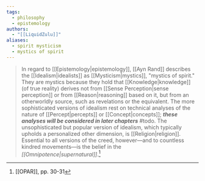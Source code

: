 ```yaml
---
tags:
  - philosophy
  - epistemology
authors:
  - "[[LiquidZulu]]"
aliases:
  - spirit mysticism
  - mystics of spirit
---
```


>In regard to [[Epistemology|epistemology]], [[Ayn Rand]] describes the [[Idealism|idealists]] as [[Mysticism|mystics]], "mystics of spirit." They are mystics because they hold that [[Knowledge|knowledge]] (of true reality) derives not from [[Sense Perception|sense perception]] or from [[Reason|reasoning]] based on it, but from an otherworldly source, such as revelations or the equivalent. The more sophisticated versions of idealism rest on technical analyses of the nature of [[Percept|percepts]] or [[Concept|concepts]]; ***these analyses will be considered in later chapters*** #todo. The unsophisticated but popular version of idealism, which typically upholds a personalized other dimension, is [[Religion|religion]]. Essential to all versions of the creed, however—and to countless kindred movements—is the belief in the *[[Omnipotence|supernatural]]*.[^1]

[^1]: [[OPAR]], pp. 30-31